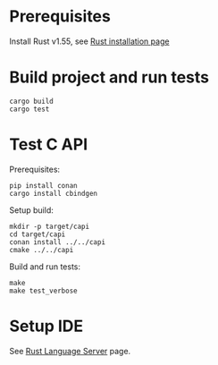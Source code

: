 # Prerequisites

Install Rust v1.55, see [Rust installation
page](https://www.rust-lang.org/tools/install)

# Build project and run tests

```
cargo build
cargo test
```

# Test C API

Prerequisites:
```
pip install conan
cargo install cbindgen
```

Setup build:
```
mkdir -p target/capi
cd target/capi
conan install ../../capi
cmake ../../capi
```

Build and run tests:
```
make
make test_verbose
```

# Setup IDE

See [Rust Language Server](https://github.com/rust-lang/rls) page.
